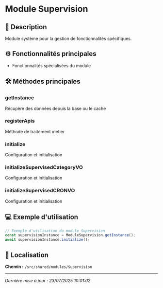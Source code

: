 # Module Supervision

## 📖 Description

Module système pour la gestion de fonctionnalités spécifiques.

## ⚙️ Fonctionnalités principales

- Fonctionnalités spécialisées du module



## 🛠️ Méthodes principales

### getInstance
Récupère des données depuis la base ou le cache

### registerApis
Méthode de traitement métier

### initialize
Configuration et initialisation

### initializeSupervisedCategoryVO
Configuration et initialisation

### initializeSupervisedCRONVO
Configuration et initialisation



## 💻 Exemple d'utilisation

```typescript
// Exemple d'utilisation du module Supervision
const supervisionInstance = ModuleSupervision.getInstance();
await supervisionInstance.initialize();
```

## 📍 Localisation

**Chemin :** `/src/shared/modules/Supervision`

---

*Dernière mise à jour : 23/07/2025 10:01:02*
